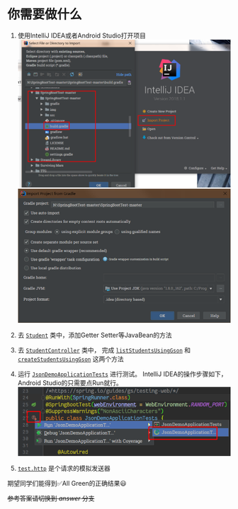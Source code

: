 # 你需要做什么

1. 使用IntelliJ IDEA或者Android Studio打开项目
![打开项目的方法](img/Snipaste_2018-04-17_16-54-26.png)
![打开项目的方法 Step.2](img/Snipaste_2018-04-17_16-57-11.png)

2. 去 [`Student`](src/main/java/com/enihsyou/json/server/Student.java#L9-L37) 类中，添加Getter Setter等JavaBean的方法

3. 去 [`StudentController`](src/main/java/com/enihsyou/json/server/StudentController.java#L15-L116) 类中，
完成 [`listStudentsUsingGson`](src/main/java/com/enihsyou/json/server/StudentController.java#L31-L40)
和 [`createStudentsUsingGson`](src/main/java/com/enihsyou/json/server/StudentController.java#L42-L55) 这两个方法

6. 运行 [`JsonDemoApplicationTests`](src/test/java/com/enihsyou/json/server/JsonDemoApplicationTests.java#L23-L139) 进行测试。
IntelliJ IDEA的操作步骤如下，Android Studio的只需要点Run就行。
![运行测试的方法](img/Snipaste_2018-04-17_16-31-37.png)

7. [`test.http`](src/main/java/com/enihsyou/json/server/test.http) 是个请求的模拟发送器

期望同学们能得到:white_check_mark:All Green的正确结果:smiley:



~~参考答案请切换到 *answer* 分支~~
